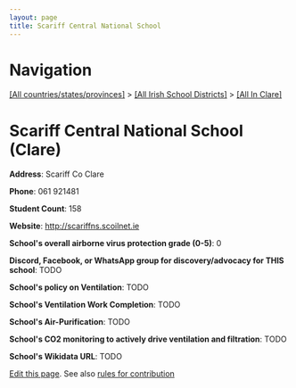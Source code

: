 ```yaml
---
layout: page
title: Scariff Central National School
---
```

# Navigation

[[All countries/states/provinces]](../../..) > [[All Irish School Districts]](../..) > [[All In Clare]](..)

# Scariff Central National School (Clare)

**Address**: Scariff Co Clare

**Phone**: 061 921481

**Student Count**: 158

**Website**: <http://scariffns.scoilnet.ie>

**School's overall airborne virus protection grade (0-5)**: 0

**Discord, Facebook, or WhatsApp group for discovery/advocacy for THIS school**: TODO

**School's policy on Ventilation**: TODO

**School's Ventilation Work Completion**: TODO

**School's Air-Purification**: TODO

**School's CO2 monitoring to actively drive ventilation and filtration**: TODO

**School's Wikidata URL**: TODO


[Edit this page](https://github.com/ventilate-schools/Ireland/edit/main/./Clare/Scariff_Central_National_School.md). See also [rules for contribution](../../../contribution-rules/)